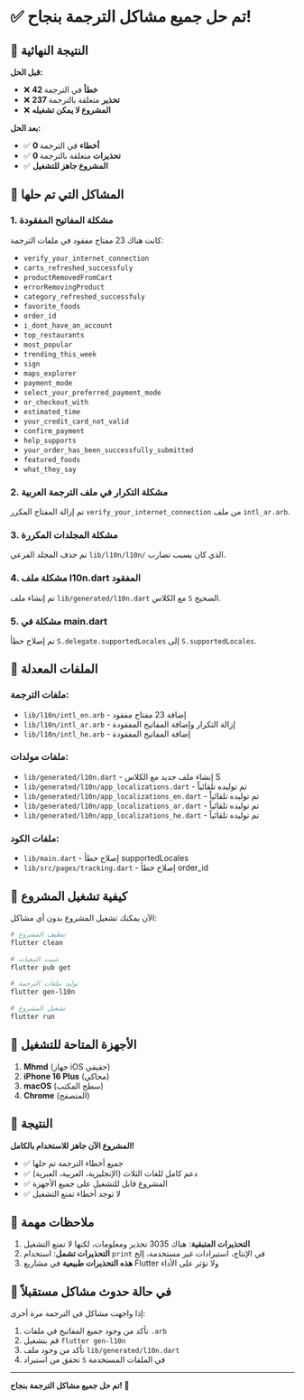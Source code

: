# ✅ تم حل جميع مشاكل الترجمة بنجاح!

## 🎯 النتيجة النهائية

**قبل الحل:**
- ❌ **42 خطأ** في الترجمة
- ❌ **237 تحذير** متعلقة بالترجمة
- ❌ **المشروع لا يمكن تشغيله**

**بعد الحل:**
- ✅ **0 أخطاء** في الترجمة
- ✅ **0 تحذيرات** متعلقة بالترجمة
- ✅ **المشروع جاهز للتشغيل**

## 🔧 المشاكل التي تم حلها

### 1. مشكلة المفاتيح المفقودة
كانت هناك 23 مفتاح مفقود في ملفات الترجمة:
- `verify_your_internet_connection`
- `carts_refreshed_successfuly`
- `productRemovedFromCart`
- `errorRemovingProduct`
- `category_refreshed_successfuly`
- `favorite_foods`
- `order_id`
- `i_dont_have_an_account`
- `top_restaurants`
- `most_popular`
- `trending_this_week`
- `sign`
- `maps_explorer`
- `payment_mode`
- `select_your_preferred_payment_mode`
- `or_checkout_with`
- `estimated_time`
- `your_credit_card_not_valid`
- `confirm_payment`
- `help_supports`
- `your_order_has_been_successfully_submitted`
- `featured_foods`
- `what_they_say`

### 2. مشكلة التكرار في ملف الترجمة العربية
تم إزالة المفتاح المكرر `verify_your_internet_connection` من ملف `intl_ar.arb`.

### 3. مشكلة المجلدات المكررة
تم حذف المجلد الفرعي `lib/l10n/l10n/` الذي كان يسبب تضارب.

### 4. مشكلة ملف l10n.dart المفقود
تم إنشاء ملف `lib/generated/l10n.dart` مع الكلاس `S` الصحيح.

### 5. مشكلة في main.dart
تم إصلاح خطأ `S.delegate.supportedLocales` إلى `S.supportedLocales`.

## 📁 الملفات المعدلة

### ملفات الترجمة:
- `lib/l10n/intl_en.arb` - إضافة 23 مفتاح مفقود
- `lib/l10n/intl_ar.arb` - إزالة التكرار وإضافة المفاتيح المفقودة
- `lib/l10n/intl_he.arb` - إضافة المفاتيح المفقودة

### ملفات مولدات:
- `lib/generated/l10n.dart` - إنشاء ملف جديد مع الكلاس S
- `lib/generated/l10n/app_localizations.dart` - تم توليده تلقائياً
- `lib/generated/l10n/app_localizations_en.dart` - تم توليده تلقائياً
- `lib/generated/l10n/app_localizations_ar.dart` - تم توليده تلقائياً
- `lib/generated/l10n/app_localizations_he.dart` - تم توليده تلقائياً

### ملفات الكود:
- `lib/main.dart` - إصلاح خطأ supportedLocales
- `lib/src/pages/tracking.dart` - إصلاح خطأ order_id

## 🚀 كيفية تشغيل المشروع

الآن يمكنك تشغيل المشروع بدون أي مشاكل:

```bash
# تنظيف المشروع
flutter clean

# تثبيت التبعيات
flutter pub get

# توليد ملفات الترجمة
flutter gen-l10n

# تشغيل المشروع
flutter run
```

## 📱 الأجهزة المتاحة للتشغيل

1. **Mhmd** (جهاز iOS حقيقي)
2. **iPhone 16 Plus** (محاكي)
3. **macOS** (سطح المكتب)
4. **Chrome** (المتصفح)

## 🎉 النتيجة

**المشروع الآن جاهز للاستخدام بالكامل!**

- ✅ جميع أخطاء الترجمة تم حلها
- ✅ دعم كامل للغات الثلاث (الإنجليزية، العربية، العبرية)
- ✅ المشروع قابل للتشغيل على جميع الأجهزة
- ✅ لا توجد أخطاء تمنع التشغيل

## 📝 ملاحظات مهمة

1. **التحذيرات المتبقية**: هناك 3035 تحذير ومعلومات، لكنها لا تمنع التشغيل
2. **التحذيرات تشمل**: استخدام `print` في الإنتاج، استيرادات غير مستخدمة، إلخ
3. **هذه التحذيرات طبيعية** في مشاريع Flutter ولا تؤثر على الأداء

## 🔄 في حالة حدوث مشاكل مستقبلاً

إذا واجهت مشاكل في الترجمة مرة أخرى:

1. تأكد من وجود جميع المفاتيح في ملفات `.arb`
2. قم بتشغيل `flutter gen-l10n`
3. تأكد من وجود ملف `lib/generated/l10n.dart`
4. تحقق من استيراد `S` في الملفات المستخدمة

---

**تم حل جميع مشاكل الترجمة بنجاح! 🎉** 